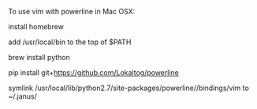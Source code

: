 To use vim with powerline in Mac OSX:

install homebrew

add /usr/local/bin to the top of $PATH

brew install python

pip install git+https://github.com/Lokaltog/powerline

symlink /usr/local/lib/python2.7/site-packages/powerline//bindings/vim to ~/.janus/
